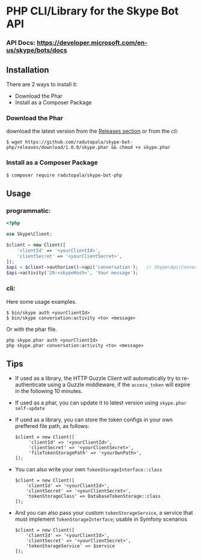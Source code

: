 # PHP CLI/Library for the Skype Bot API

### API Docs: https://developer.microsoft.com/en-us/skype/bots/docs

## Installation

There are 2 ways to install it: 
 
  - Download the Phar
  - Install as a Composer Package

### Download the Phar

download the latest version from the [Releases section](https://github.com/radutopala/skype-bot-php/releases/latest) or from the cli:

```
$ wget https://github.com/radutopala/skype-bot-php/releases/download/1.0.0/skype.phar && chmod +x skype.phar
```

### Install as a Composer Package

```
$ composer require radutopala/skype-bot-php
```

## Usage

### programmatic:

```php
<?php

use Skype\Client;

$client = new Client([
    'clientId' => '<yourClientId>',
    'clientSecret' => '<yourClientSecret>',
]);
$api = $client->authorize()->api('conversation');   // Skype\Api\Conversation
$api->activity('29:<skypeHash>', 'Your message');
```

### cli:

Here some usage examples.

```
$ bin/skype auth <yourClientId>
$ bin/skype conversation:activity <to> <message>
```

Or with the phar file. 

```
php skype.phar auth <yourClientId>
php skype.phar conversation:activity <to> <message>
```

## Tips
 - If used as a library, the HTTP Guzzle Client will automatically try to re-authenticate using a Guzzle middleware, if the `access_token` will expire in the following 10 minutes.
 - If used as a phar, you can update it to latest version using `skype.phar self-update`
 - If used as a library, you can store the token configs in your own preffered file path, as follows:
 
   ```
   $client = new Client([
        'clientId' => '<yourClientId>',
        'clientSecret' => '<yourClientSecret>',
        'fileTokenStoragePath' => '<yourOwnPath>',
   ]);
   ```
 
 - You can also write your own `TokenStorageInterface::class`
 
   ```
   $client = new Client([
       'clientId' => '<yourClientId>',
       'clientSecret' => '<yourClientSecret>',
       'tokenStorageClass' => DatabaseTokenStorage::class
   ]);
   ```
 - And you can also pass your custom `tokenStorageService`, a service that must implement `TokenStorageInterface`; usable in Symfony scenarios
  
    ```
    $client = new Client([
        'clientId' => '<yourClientId>',
        'clientSecret' => '<yourClientSecret>',
        'tokenStorageService' => $service
    ]);
    ```

